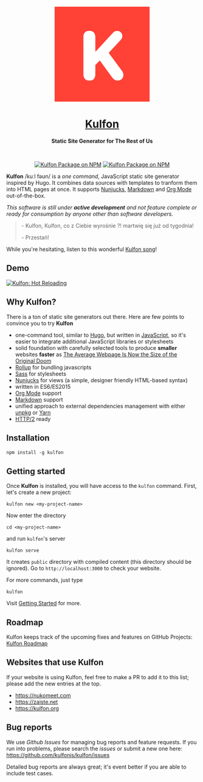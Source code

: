 <p align="center">
  <img width="250" src="/kulfon-static-site-generator-logo.png">
</p>

<h1 align="center">
  <a href="https://kulfon.org">Kulfon</a>
</h1>

<p align="center">
  <b>Static Site Generator for The Rest of Us</b>
</p>

<br>

<p align="center">
  <a href="https://www.npmjs.com/package/kulfon"><img src="https://img.shields.io/npm/v/kulfon.svg?style=for-the-badge" alt="Kulfon Package on NPM"></a>
  <a href="https://www.npmjs.com/package/kulfon"><img src="https://img.shields.io/npm/dm/kulfon.svg?style=for-the-badge" alt="Kulfon Package on NPM"></a>
</p>

**Kulfon** /kuːl fəʊn/ is a *one command*, JavaScript static site generator
inspired by Hugo. It combines data sources with templates to tranform them into
HTML pages at once. It supports [Nunjucks](https://mozilla.github.io/nunjucks/),
[Markdown](https://en.wikipedia.org/wiki/Markdown) and [Org
Mode](https://orgmode.org/) out-of-the-box. 

_This software is still under **active development** and not feature complete or ready for consumption by anyone other than software developers._

> \- Kulfon, Kulfon, co z Ciebie wyrośnie ?! martwię się już od tygodnia!
>
> \- Przestań!

While you're hesitating, listen to this wonderful [Kulfon song][5]!

## Demo

[![Kulfon: Hot Reloading](https://raw.githubusercontent.com/zaiste/kulfon/master/kulfon-intro.gif)](https://kulfon.net)

## Why Kulfon?

There is a ton of static site generators out there. Here are few points to
convince you to try **Kulfon**

* one-command tool, similar to [Hugo][3], but written in [JavaScript][6], so it's easier to integrate additional JavaScript libraries or stylesheets
* solid foundation with carefully selected tools to produce **smaller** websites **faster** as [The Average Webpage Is Now the Size of the Original Doom][8]
 * [Rollup][7] for bundling javascripts
 * [Sass][2] for stylesheets
 * [Nunjucks][1] for views (a simple, designer friendly HTML-based syntax)
* written in ES6/ES2015
* [Org Mode](https://orgmode.org/) support
* [Markdown][15] support
* unified approach to external dependencies management with either [unpkg][13] or [Yarn][4]
* [HTTP/2][14] ready

## Installation

    npm install -g kulfon

## Getting started

Once **Kulfon** is installed, you will have access to the `kulfon` command.
First, let's create a new project:

    kulfon new <my-project-name>

Now enter the directory

```
cd <my-project-name>
```

and run `kulfon`'s server

```
kulfon serve
```

It creates `public` directory with compiled content (this directory should be
ignored). Go to `http://localhost:3000` to check your website.

For more commands, just type

```
kulfon
```

Visit [Getting Started](https://kulfon.org/docs/install/) for more.

## Roadmap

Kulfon keeps track of the upcoming fixes and features on GitHub Projects: [Kulfon Roadmap](https://github.com/kulfonjs/kulfon/projects/1)

## Websites that use Kulfon

If your website is using Kulfon, feel free to make a PR to add it to this list; please add the new entries at the top.

* https://nukomeet.com
* https://zaiste.net
* https://kulfon.org

## Bug reports

We use *Github Issues* for managing bug reports and feature requests. If you run
into problems, please search the *issues* or submit a new one here:
https://github.com/kulfonjs/kulfon/issues

Detailed bug reports are always great; it's event better if you are able to
include test cases.

[1]: https://mozilla.github.io/nunjucks/
[2]: http://sass-lang.com/
[3]: https://gohugo.io/
[4]: https://yarnpkg.com/
[5]: https://www.youtube.com/watch?v=YnsfCcxMydU
[6]: https://en.wikipedia.org/wiki/JavaScript
[7]: http://rollupjs.org/
[8]: https://www.wired.com/2016/04/average-webpage-now-size-original-doom/
[9]: https://developers.facebook.com/docs/sharing/webmasters#markup
[10]: https://dev.twitter.com/cards/overview
[11]: https://www.npmjs.com/
[12]: https://api-docs.npms.io/
[13]: https://unpkg.com/#/
[14]: https://en.wikipedia.org/wiki/HTTP/2
[15]: https://en.wikipedia.org/wiki/Markdown
[16]: https://kulfon.net/themes/default/
[17]: http://tachyons.io/
[18]: http://bourbon.io/
[19]: http://getbootstrap.com/
